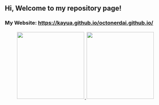 ## Hi, Welcome to my repository page!
### My Website: https://kayua.github.io/octonerdai.github.io/
<p align="center">
  <a href="https://github.com/kayua">
    <img height="210em" style="padding: 2px;" src="https://github-readme-stats.vercel.app/api?username=kayua&show_icons=true&theme=default&include_all_commits=true&count_private=true&token=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"/>
    <img height="210em" style="padding: 2px;" src="https://github-readme-stats.vercel.app/api/top-langs/?username=kayua&layout=compact&langs_count=12&theme=default&token=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"/>
  </a>
</p>
